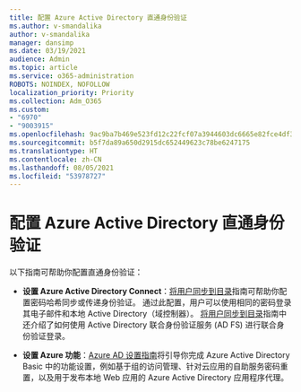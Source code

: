 ```yaml
---
title: 配置 Azure Active Directory 直通身份验证
ms.author: v-smandalika
author: v-smandalika
manager: dansimp
ms.date: 03/19/2021
audience: Admin
ms.topic: article
ms.service: o365-administration
ROBOTS: NOINDEX, NOFOLLOW
localization_priority: Priority
ms.collection: Adm_O365
ms.custom:
- "6970"
- "9003915"
ms.openlocfilehash: 9ac9ba7b469e523fd12c22fcf07a3944603dc6665e82fce4df329a257ac87ca4
ms.sourcegitcommit: b5f7da89a650d2915dc652449623c78be6247175
ms.translationtype: HT
ms.contentlocale: zh-CN
ms.lasthandoff: 08/05/2021
ms.locfileid: "53978727"
---
```

# <a name="configure-azure-active-directory-pass-through-authentication"></a>配置 Azure Active Directory 直通身份验证

以下指南可帮助你配置直通身份验证：

- **设置 Azure Active Directory Connect**：[将用户同步到目录](https://admin.microsoft.com/AdminPortal/Home)指南可帮助你配置密码哈希同步或传递身份验证。 通过此配置，用户可以使用相同的密码登录其电子邮件和本地 Active Directory（域控制器）。  [将用户同步到目录](https://admin.microsoft.com/AdminPortal/Home)指南中还介绍了如何使用 Active Directory 联合身份验证服务 (AD FS) 进行联合身份验证登录。

- **设置 Azure 功能**：[Azure AD 设置指南](https://admin.microsoft.com/adminportal/home#/modernonboarding/azureadsetup)将引导你完成 Azure Active Directory Basic 中的功能设置，例如基于组的访问管理、针对云应用的自助服务密码重置，以及用于发布本地 Web 应用的 Azure Active Directory 应用程序代理。


